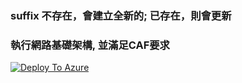 ### suffix 不存在，會建立全新的; 已存在，則會更新

### 執行網路基礎架構, 並滿足CAF要求

[![Deploy To Azure](https://aka.ms/deploytoazurebutton)](https://portal.azure.com/#create/Microsoft.Template/uri/https%3A%2F%2Fraw.githubusercontent.com%2Fyunien%2Fazure-labs%2Fmaster%2Fhub-spoke-standard%2Fazuredeploy.json/createUIDefinitionUri/https%3A%2F%2Fraw.githubusercontent.com%2Fyunien%2Fazure-labs%2Fmaster%2Fhub-spoke-standard%2FcreateUiDefinition.json)